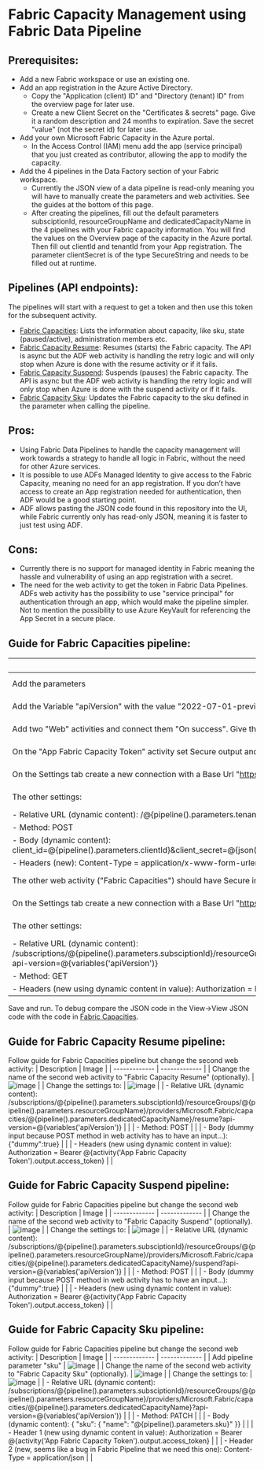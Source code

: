 
# Fabric Capacity Management using Fabric Data Pipeline


## Prerequisites:
-	Add a new Fabric workspace or use an existing one.
-	Add an app registration in the Azure Active Directory.
    - Copy the "Application (client) ID" and "Directory (tenant) ID" from the overview page for later use.
    - Create a new Client Secret on the "Certificates & secrets" page. Give it a random description and 24 months to expiration. Save the secret "value" (not the secret id) for later use.
-	Add your own Microsoft Fabric Capacity in the Azure portal.
    - In the Access Control (IAM) menu add the app (service principal) that you just created as contributor, allowing the app to modify the capacity.
-	Add the 4 pipelines in the Data Factory section of your Fabric workspace. 
    - Currently the JSON view of a data pipeline is read-only meaning you will have to manually create the parameters and web activities. See the guides at the bottom of this page.
    - After creating the pipelines, fill out the default parameters subsciptionId, resourceGroupName and dedicatedCapacityName in the 4 pipelines with your Fabric capacity information. You will find the values on the Overview page of the capacity in the Azure portal. Then fill out clientId and tenantId from your App registration. The parameter clientSecret is of the type SecureString and needs to be filled out at runtime.


## Pipelines (API endpoints):
The pipelines will start with a request to get a token and then use this token for the subsequent activity. 
-	[Fabric Capacities](Fabric%20Capacities.json): Lists the information about capacity, like sku, state (paused/active), administration members etc.
-	[Fabric Capacity Resume](Fabric%20Capacity%20Resume.json): Resumes (starts) the Fabric capacity. The API is async but the ADF web activity is handling the retry logic and will only stop when Azure is done with the resume activity or if it fails.
-	[Fabric Capacity Suspend](Fabric%20Capacity%20Suspend.json): Suspends (pauses) the Fabric capacity. The API is async but the ADF web activity is handling the retry logic and will only stop when Azure is done with the suspend activity or if it fails.
-	[Fabric Capacity Sku](Fabric%20Capacity%20Sku.json): Updates the Fabric capacity to the sku defined in the parameter when calling the pipeline. 

## Pros: 
-	Using Fabric Data Pipelines to handle the capacity management will work towards a strategy to handle all logic in Fabric, without the need for other Azure services.
-	It is possible to use ADFs Managed Identity to give access to the Fabric Capacity, meaning no need for an app registration. If you don’t have access to create an App registration needed for authentication, then ADF would be a good starting point.
-	ADF allows pasting the JSON code found in this repository into the UI, while Fabric currently only has read-only JSON, meaning it is faster to just test using ADF. 

## Cons: 
-	Currently there is no support for managed identity in Fabric meaning the hassle and vulnerability of using an app registration with a secret.
-	The need for the web activity to get the token in Fabric Data Pipelines. ADFs web activity has the possibility to use "service principal" for authentication through an app, which would make the pipeline simpler. Not to mention the possibility to use Azure KeyVault for referencing the App Secret in a secure place.



## Guide for Fabric Capacities pipeline:

| Description  | Image |
| ------------- | ------------- |
| Add the parameters | ![image](https://github.com/nocsi-zz/fabric-capacity-management/assets/1149028/c0b271f4-d975-44fb-a260-b2fc9a38f591)  |
| Add the Variable "apiVersion" with the value "2022-07-01-preview". This could change in the future when it is out of preview.  | ![image](https://github.com/nocsi-zz/fabric-capacity-management/assets/1149028/2de53dee-02ce-4875-b6cb-23fd5d2d8e67)  |
| Add two "Web" activities and connect them "On success". Give the first activity the name "App Fabric Capacity Token" and the second activity the name "Fabric Capacities" (optionally). | ![image](https://github.com/nocsi-zz/fabric-capacity-management/assets/1149028/8d46d113-475c-412e-91c1-76f4bd3dbb32) |
| On the "App Fabric Capacity Token" activity set Secure output and input to true in the advanced section: | ![image](https://github.com/nocsi-zz/fabric-capacity-management/assets/1149028/900c9aea-2521-4985-b0cc-4014095a3a71) |
| On the Settings tab create a new connection with a Base Url "https://login.microsoftonline.com" and a optional "Connection name": | ![image](https://github.com/nocsi-zz/fabric-capacity-management/assets/1149028/4afa791f-0d37-402e-8bf6-4f1783992b9a) |
| The other settings:| ![image](https://github.com/nocsi-zz/fabric-capacity-management/assets/1149028/c0aceb33-207d-4819-b424-cdd2b02a514f) |
| - Relative URL (dynamic content): /@{pipeline().parameters.tenantId}/oauth2/token  ||
| - Method: POST ||
| - Body (dynamic content): client_id=@{pipeline().parameters.clientId}&client_secret=@{json(string(pipeline().parameters.clientSecret)).value}&grant_type=client_credentials&resource=https://management.azure.com ||
| - Headers (new): Content-Type = application/x-www-form-urlencoded  ||
| The other web activity ("Fabric Capacities") should have Secure input set to true in the advanced section: | ![image](https://github.com/nocsi-zz/fabric-capacity-management/assets/1149028/0697430c-69b9-4024-8c98-3497a5f26324) |
| On the Settings tab create a new connection with a Base Url "https://login.microsoftonline.com" and a optional "Connection name": | ![image](https://github.com/nocsi-zz/fabric-capacity-management/assets/1149028/d57c5e70-fa7f-4ff7-a8b0-2b96e983b487) |
| The other settings: | ![image](https://github.com/nocsi-zz/fabric-capacity-management/assets/1149028/2e45a0a9-55bb-43cf-adbf-ff10c536f5ab) |
| - Relative URL (dynamic content): /subscriptions/@{pipeline().parameters.subsciptionId}/resourceGroups/@{pipeline().parameters.resourceGroupName}/providers/Microsoft.Fabric/capacities/@{pipeline().parameters.dedicatedCapacityName}?api-version=@{variables('apiVersion')} |  |
| - Method: GET |  |
| - Headers (new using dynamic content in value): Authorization = Bearer @{activity('App Fabric Capacity Token').output.access_token} |  |


Save and run. To debug compare the JSON code in the View->View JSON code with the code in [Fabric Capacities](Fabric%20Capacities.json).



## Guide for Fabric Capacity Resume pipeline:
Follow guide for Fabric Capacities pipeline but change the second web activity:
| Description  | Image |
| ------------- | ------------- |
| Change the name of the second web activity to "Fabric Capacity Resume" (optionally). | ![image](https://github.com/nocsi-zz/fabric-capacity-management/assets/1149028/72258ec2-44cc-4741-9f93-fa82d319e853) |
| Change the settings to: | ![image](https://github.com/nocsi-zz/fabric-capacity-management/assets/1149028/b6b66ebf-b7dd-4f79-b572-b6c00848641c) |
| - Relative URL (dynamic content): /subscriptions/@{pipeline().parameters.subsciptionId}/resourceGroups/@{pipeline().parameters.resourceGroupName}/providers/Microsoft.Fabric/capacities/@{pipeline().parameters.dedicatedCapacityName}/resume?api-version=@{variables('apiVersion')}  |  |
| - Method: POST |  |
| - Body (dummy input because POST method in web activity has to have an input...): {"dummy":true} |  |
| - Headers (new using dynamic content in value): Authorization = Bearer @{activity('App Fabric Capacity Token').output.access_token} |  |



## Guide for Fabric Capacity Suspend pipeline:
Follow guide for Fabric Capacities pipeline but change the second web activity:
| Description  | Image |
| ------------- | ------------- |
| Change the name of the second web activity to "Fabric Capacity Suspend" (optionally). | ![image](https://github.com/nocsi-zz/fabric-capacity-management/assets/1149028/ef23abf4-0039-4988-bc37-c84980265d25) |
| Change the settings to: | ![image](https://github.com/nocsi-zz/fabric-capacity-management/assets/1149028/d949bd62-7dfa-46a1-8d65-0a79a9e860f9) |
| - Relative URL (dynamic content): /subscriptions/@{pipeline().parameters.subsciptionId}/resourceGroups/@{pipeline().parameters.resourceGroupName}/providers/Microsoft.Fabric/capacities/@{pipeline().parameters.dedicatedCapacityName}/suspend?api-version=@{variables('apiVersion')}  |  |
| - Method: POST |  |
| - Body (dummy input because POST method in web activity has to have an input...): {"dummy":true} |  |
| - Headers (new using dynamic content in value): Authorization = Bearer @{activity('App Fabric Capacity Token').output.access_token} |  |




## Guide for Fabric Capacity Sku pipeline:
Follow guide for Fabric Capacities pipeline but change the second web activity:
| Description  | Image |
| ------------- | ------------- |
| Add pipeline parameter "sku" | ![image](https://github.com/nocsi-zz/fabric-capacity-management/assets/1149028/c6358762-4ffa-4149-9f28-6506ada7408e) |
| Change the name of the second web activity to "Fabric Capacity Sku" (optionally). | ![image](https://github.com/nocsi-zz/fabric-capacity-management/assets/1149028/488da801-b4b9-4fea-aaee-58a122e28824) |
| Change the settings to: | ![image](https://github.com/nocsi-zz/fabric-capacity-management/assets/1149028/df5da46d-8d0f-4637-8ef8-43da9f8a86de) |
| - Relative URL (dynamic content): /subscriptions/@{pipeline().parameters.subsciptionId}/resourceGroups/@{pipeline().parameters.resourceGroupName}/providers/Microsoft.Fabric/capacities/@{pipeline().parameters.dedicatedCapacityName}?api-version=@{variables('apiVersion')}  |  |
| - Method: PATCH |  |
| - Body (dynamic content): {  "sku": {    "name": "@{pipeline().parameters.sku}"  }} |  |
| - Header 1 (new using dynamic content in value): Authorization = Bearer @{activity('App Fabric Capacity Token').output.access_token} |  |
| - Header 2 (new, seems like a bug in Fabric Pipeline that we need this one): Content-Type = application/json |  |




